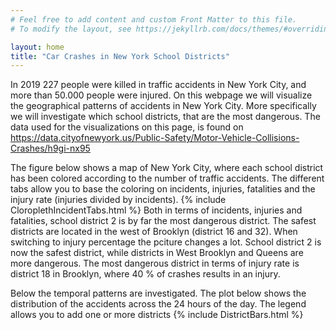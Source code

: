 ```yaml
---
# Feel free to add content and custom Front Matter to this file.
# To modify the layout, see https://jekyllrb.com/docs/themes/#overriding-theme-defaults

layout: home
title: "Car Crashes in New York School Districts"
---
```

In 2019 227 people were killed in traffic accidents in New York City, and more than 50.000 people were injured. On this webpage we will visualize the geographical patterns of accidents in New York City. More specifically we will investigate which school districts, that are the most dangerous. The data used for the visualizations on this page, is found on <https://data.cityofnewyork.us/Public-Safety/Motor-Vehicle-Collisions-Crashes/h9gi-nx95>

The figure below shows a map of New York City, where each school district has been colored according to the number of traffic accidents. The different tabs allow you to base the coloring on incidents, injuries, fatalities and the injury rate (injuries divided by incidents).
{% include CloroplethIncidentTabs.html %}
Both in terms of incidents, injuries and fatalities, school district 2 is by far the most dangerous district. The safest districts are located in the west of Brooklyn (district 16 and 32). When switching to injury percentage the pciture changes a lot. School district 2 is now the safest district, while districts in West Brooklyn and Queens are more dangerous. The most dangerous district in terms of injury rate is district 18 in Brooklyn, where 40 % of crashes results in an injury.

Below the temporal patterns are investigated. The plot below shows the distribution of the accidents across the 24 hours of the day. The legend allows you to add one or more districts
{% include DistrictBars.html %}
